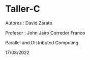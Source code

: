 # Taller-C

Autores : David Zárate 

Profesor : John Jairo Corredor Franco

Parallel and Distributed Computing

17/08/2022
